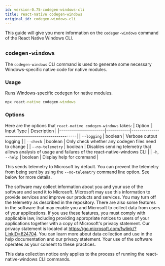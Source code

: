 ```yaml
---
id: version-0.75-codegen-windows-cli
title: react-native codegen-windows
original_id: codegen-windows-cli
---
```


This guide will give you more information on the `codegen-windows` command of the React Native Windows CLI.

## `codegen-windows`

The `codegen-windows` CLI command is used to generate some necessary Windows-specific native code for native modules.

### Usage
Runs Windows-specific codegen for native modules.
  
```bat
npx react-native codegen-windows
```
### Options

Here are the options that `react-native codegen-windows` takes:
| Option                | Input Type | Description                                      |
|-----------------------|------------|--------------------------------------------------|
| `--logging`           | boolean    | Verbose output logging                           |
| `--check`             | boolean    | Only check whether any codegen files need to change |
| `--no-telemetry`      | boolean    | Disables sending telemetry that allows analysis of usage and failures of the react-native-windows CLI |
| `-h`, `--help`        | boolean    | Display help for command                         |

This sends telemetry to Microsoft by default. You can prevent the telemetry from being sent by using the `--no-telemetry` command line option. See below for more details.

The software may collect information about you and your use of the software and send it to Microsoft. Microsoft may use this information to provide services and improve our products and services. You may turn off the telemetry as described in the repository. There are also some features in the software that may enable you and Microsoft to collect data from users of your applications. If you use these features, you must comply with applicable law, including providing appropriate notices to users of your applications together with a copy of Microsoft's privacy statement. Our privacy statement is located at https://go.microsoft.com/fwlink/?LinkID=824704. You can learn more about data collection and use in the help documentation and our privacy statement. Your use of the software operates as your consent to these practices.

This data collection notice only applies to the process of running the react-native-windows CLI commands.
  
